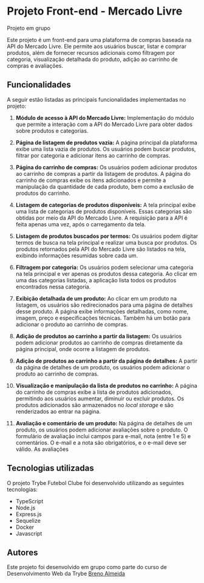 # Projeto Front-end - Mercado Livre

Projeto em grupo

Este projeto é um front-end para uma plataforma de compras baseada na API do Mercado Livre. Ele permite aos usuários buscar, listar e comprar produtos, além de fornecer recursos adicionais como filtragem por categoria, visualização detalhada do produto, adição ao carrinho de compras e avaliações.

## Funcionalidades

A seguir estão listadas as principais funcionalidades implementadas no projeto:

1. **Módulo de acesso à API do Mercado Livre:** Implementação do módulo que permite a interação com a API do Mercado Livre para obter dados sobre produtos e categorias.

2. **Página de listagem de produtos vazia:** A página principal da plataforma exibe uma lista vazia de produtos. Os usuários podem buscar produtos, filtrar por categoria e adicionar itens ao carrinho de compras.

3. **Página do carrinho de compras:** Os usuários podem adicionar produtos ao carrinho de compras a partir da listagem de produtos. A página do carrinho de compras exibe os itens adicionados e permite a manipulação da quantidade de cada produto, bem como a exclusão de produtos do carrinho.

4. **Listagem de categorias de produtos disponíveis:** A tela principal exibe uma lista de categorias de produtos disponíveis. Essas categorias são obtidas por meio da API do Mercado Livre. A requisição para a API é feita apenas uma vez, após o carregamento da tela.

5. **Listagem de produtos buscados por termos:** Os usuários podem digitar termos de busca na tela principal e realizar uma busca por produtos. Os produtos retornados pela API do Mercado Livre são listados na tela, exibindo informações resumidas sobre cada um.

6. **Filtragem por categoria:** Os usuários podem selecionar uma categoria na tela principal e ver apenas os produtos dessa categoria. Ao clicar em uma das categorias listadas, a aplicação lista todos os produtos encontrados nessa categoria.

7. **Exibição detalhada de um produto:** Ao clicar em um produto na listagem, os usuários são redirecionados para uma página de detalhes desse produto. A página exibe informações detalhadas, como nome, imagem, preço e especificações técnicas. Também há um botão para adicionar o produto ao carrinho de compras.

8. **Adição de produtos ao carrinho a partir da listagem:** Os usuários podem adicionar produtos ao carrinho de compras diretamente da página principal, onde ocorre a listagem de produtos.

9. **Adição de produtos ao carrinho a partir da página de detalhes:** A partir da página de detalhes de um produto, os usuários podem adicionar o produto ao carrinho de compras.

10. **Visualização e manipulação da lista de produtos no carrinho:** A página do carrinho de compras exibe a lista de produtos adicionados, permitindo aos usuários aumentar, diminuir ou excluir produtos. Os produtos adicionados são armazenados no *local storage* e são renderizados ao entrar na página.

11. **Avaliação e comentário de um produto:** Na página de detalhes de um produto, os usuários podem adicionar avaliações sobre o produto. O formulário de avaliação inclui campos para e-mail, nota (entre 1 e 5) e comentários. O e-mail e a nota são obrigatórios, e o e-mail deve ser válido. As avaliações

## Tecnologias utilizadas

O projeto Trybe Futebol Clube foi desenvolvido utilizando as seguintes tecnologias:

- TypeScript
- Node.js
- Express.js
- Sequelize
- Docker
- Javascript

## Autores

Este projeto foi desenvolvido em grupo como parte do curso de Desenvolvimento Web da Trybe
[Breno Almeida](https://github.com/brenoealmeida)
